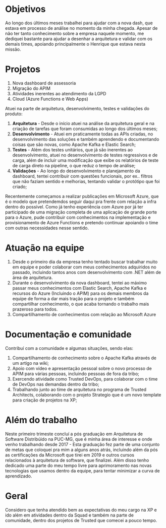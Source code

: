 # Objetivos

Ao longo dos últimos meses trabalhei para ajudar com a nova dash, que estava em processo de análise no momento da minha chegada. Apesar de não ter tanto conhecimento sobre a empresa naquele momento, me dediquei bastante para ajudar a desenhar a arquitetura e validar com os demais times, apoiando principalmente o Henrique que estava nesta missão.

# Projetos

1. Nova dashboard de assessoria
2. Migração do APIM
3. Atividades inerentes ao atendimento da LGPD
4. Cloud (Azure Functions e Web Apps)

Atuei na parte de arquitetura, desenvolvimento, testes e validações do produto:

1. **Arquitetura** - Desde o início atuei na análise da arquitetura geral e na criação de tarefas que foram consumidas ao longo dos últimos meses;
2. **Desenvolvimento** - Atuei em praticamente todas as APIs criadas, no desenvolvimento das soluções e também aprendendo e documentando coisas que são novas, como Apache Kafka e Elastic Search;
3. **Testes** - Além dos testes unitários, que já são inerentes ao desenvolvimento, atuei no desenvolvimento de testes regressivos e de carga, além de incluir uma modificação que exibe os relatórios de teste de carga direto na pipeline, o que reduz o tempo de análise;
4. **Validações** - Ao longo do desenvolvimento e planejamento da dashboard, tentei contribuir com questões funcionais, por ex.. filtros que não faziam sentido e melhorias, tentando validar o protótipo que foi criado;

Recentemente começamos a realizar publicações em Microsoft Azure, que é o modelo que pretendemdos seguir daqui pra frente com relação a infra dentro do possível. Como já tenho experiência com Azure por já ter participado de uma migração completa de uma aplicação de grande porte para o Azure, pude contribuir com conhecimentos na implementação e provisionamento de Azure Functions e pretendo continuar apoiando o time com outras necessidades nesse sentido.

# Atuação na equipe

1. Desde o primeiro dia da empresa tenho tentado buscar trabalhar muito em equipe e poder colaborar com meus conhecimentos adquiridos no passado, incluindo tantos anos com desenvolvimento com .NET além de área de arquitetura. 
2. Durante o desenvolvimento da nova dashboard, tentei ao máximo passar meus conhecimentos com Elastic Search, Apache Kafka e recursos do Azure (Incluindo o APIM) para os demais membros da equipe de forma a dar mais tração para o projeto e também compartilhar conhecimento, o que acaba tornando o trabalho mais prazeroso para todos. 
3. Compartilhamento de conhecimentos com relação ao Microsoft Azure

# Documentação e comunidade

Contribuí com a comunidade e algumas situações, sendo elas:

1. Compartilhamento de conhecimento sobre o Apache Kafka através de um artigo na wiki;
2. Apoio com vídeo e apresentação pessoal sobre o novo processo de APIM para várias pessoas, incluindo pessoas de fora da tribo;
3. Exercendo atividade como Trusted DevOps, para colaborar com o time de DevOps nas demandas dentro da tribo;
4. Trabalhando junto ao time de arquitetura no programa de Trusted Architects, colaborando com o projeto Strategio que é um novo template para criação de projetos na XP; 

# Além do trabalho

Neste primeiro trimeste concluí a pós graduação em Arquitetura de Software Distribúido na PUC-MG, que é minha área de interesse e onde venho trabalhando desde 2017 - Esta graduação fez parte de uma conjunto de metas que coloquei pra mim a alguns anos atrás, incluindo além da pós as certificações da Microsoft que tirei em 2019 e outros cursos relacionados à arquitetura de software, que finalizei. Além disso tenho dedicado uma parte do meu tempo livre para aprimoramento nas novas tecnologias que usamos dentro da equipe, para tentar minimizar a curva de aprendizado.

# Geral

Considero que tenha atendido bem as expectativas do meu cargo na XP e ido além em atividades dentro da Squad e também na parte de comunidade, dentro dos projetos de Trusted que comecei a pouco tempo.
